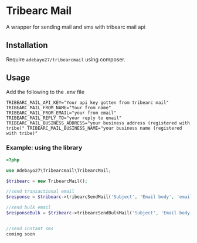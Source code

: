 # Tribearc Mail

A wrapper for sending mail and sms with tribearc mail api

## Installation

Require `adebayo27/tribearcmail` using composer.

## Usage

Add the following to the .env file

`
TRIBEARC_MAIL_API_KEY="Your api key gotten from tribearc mail"
TRIBEARC_MAIL_FROM_NAME="Your from name"
TRIBEARC_MAIL_FROM_EMAIL="your from email"
TRIBEARC_MAIL_REPLY_TO="your reply to email"
TRIBEARC_MAIL_BUSINESS_ADDRESS="your business address (registered with tribe)"
TRIBEARC_MAIL_BUSINESS_NAME="your business name (registered with tribe)"
`

### Example: using the library

```php
<?php

use Adebayo27\Tribearcmail\TribearcMail;

$tribearc = new TribearcMail();

//send transactional email 
$response = $tribearc->tribearcSendMail('Subject', 'Email body', 'email address');

//send bulk email
$responseBulk = $tribearc->tribearcSendBulkMail('Subject', 'Email body', 'ade@mail.com,bayo@mail.com,koya@mail');


//send instant sms 
coming soon

```
